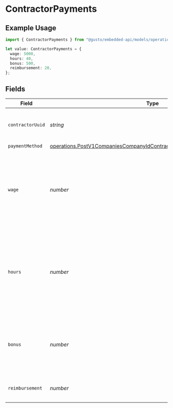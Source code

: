 # ContractorPayments

## Example Usage

```typescript
import { ContractorPayments } from "@gusto/embedded-api/models/operations/postv1companiescompanyidcontractorpaymentgroups.js";

let value: ContractorPayments = {
  wage: 5000,
  hours: 40,
  bonus: 500,
  reimbursement: 20,
};
```

## Fields

| Field                                                                                                                                                              | Type                                                                                                                                                               | Required                                                                                                                                                           | Description                                                                                                                                                        | Example                                                                                                                                                            |
| ------------------------------------------------------------------------------------------------------------------------------------------------------------------ | ------------------------------------------------------------------------------------------------------------------------------------------------------------------ | ------------------------------------------------------------------------------------------------------------------------------------------------------------------ | ------------------------------------------------------------------------------------------------------------------------------------------------------------------ | ------------------------------------------------------------------------------------------------------------------------------------------------------------------ |
| `contractorUuid`                                                                                                                                                   | *string*                                                                                                                                                           | :heavy_minus_sign:                                                                                                                                                 | The contractor receiving the payment                                                                                                                               |                                                                                                                                                                    |
| `paymentMethod`                                                                                                                                                    | [operations.PostV1CompaniesCompanyIdContractorPaymentGroupsPaymentMethod](../../models/operations/postv1companiescompanyidcontractorpaymentgroupspaymentmethod.md) | :heavy_minus_sign:                                                                                                                                                 | N/A                                                                                                                                                                |                                                                                                                                                                    |
| `wage`                                                                                                                                                             | *number*                                                                                                                                                           | :heavy_minus_sign:                                                                                                                                                 | If the contractor is on a fixed wage, this is the fixed wage payment for the contractor, regardless of hours worked                                                | 5000                                                                                                                                                               |
| `hours`                                                                                                                                                            | *number*                                                                                                                                                           | :heavy_minus_sign:                                                                                                                                                 | If the contractor is on an hourly wage, this is the number of hours that the contractor worked for the payment                                                     | 40                                                                                                                                                                 |
| `bonus`                                                                                                                                                            | *number*                                                                                                                                                           | :heavy_minus_sign:                                                                                                                                                 | If the contractor is on an hourly wage, this is the bonus the contractor earned                                                                                    | 500                                                                                                                                                                |
| `reimbursement`                                                                                                                                                    | *number*                                                                                                                                                           | :heavy_minus_sign:                                                                                                                                                 | Reimbursed wages for the contractor                                                                                                                                | 20                                                                                                                                                                 |